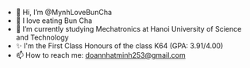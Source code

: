 - 👋 Hi, I’m @MynhLoveBunCha
- 👀 I love eating Bun Cha
- 🌱 I’m currently studying Mechatronics at Hanoi University of Science and Technology
- ✨ I'm the First Class Honours of the class K64 (GPA: 3.91/4.00)
- 📫 How to reach me: doannhatminh253@gmail.com

<!---
MynhLoveBunCha/MynhLoveBunCha is a ✨ special ✨ repository because its `README.md` (this file) appears on your GitHub profile.
You can click the Preview link to take a look at your changes.
--->
